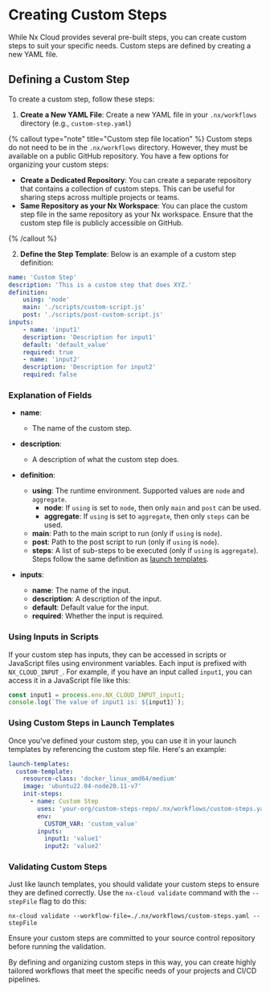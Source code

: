 # Creating Custom Steps

While Nx Cloud provides several pre-built steps, you can create custom steps to suit your specific needs. Custom steps are defined by creating a new YAML file.

## Defining a Custom Step

To create a custom step, follow these steps:

1. **Create a New YAML File**: Create a new YAML file in your `.nx/workflows` directory (e.g., `custom-step.yaml`)

{% callout type="note" title="Custom step file location" %}
Custom steps do not need to be in the `.nx/workflows` directory. However, they must be available on a public GitHub repository. You have a few options for organizing your custom steps:

- **Create a Dedicated Repository**: You can create a separate repository that contains a collection of custom steps. This can be useful for sharing steps across multiple projects or teams.
- **Same Repository as your Nx Workspace**: You can place the custom step file in the same repository as your Nx workspace. Ensure that the custom step file is publicly accessible on GitHub.

{% /callout %}

2. **Define the Step Template**: Below is an example of a custom step definition:

```yaml {% fileName=".nx/workflows/custom-step.yaml" %}
name: 'Custom Step'
description: 'This is a custom step that does XYZ.'
definition:
    using: 'node'
    main: './scripts/custom-script.js'
    post: './scripts/post-custom-script.js'
inputs:
    - name: 'input1'
    description: 'Description for input1'
    default: 'default_value'
    required: true
    - name: 'input2'
    description: 'Description for input2'
    required: false
```

### Explanation of Fields

- **name**:

  - The name of the custom step.

- **description**:

  - A description of what the custom step does.

- **definition**:

  - **using**: The runtime environment. Supported values are `node` and `aggregate`.
    - **node**: If `using` is set to `node`, then only `main` and `post` can be used.
    - **aggregate**: If `using` is set to `aggregate`, then only `steps` can be used.
  - **main**: Path to the main script to run (only if `using` is `node`).
  - **post**: Path to the post script to run (only if `using` is `node`).
  - **steps**: A list of sub-steps to be executed (only if `using` is `aggregate`). Steps follow the same definition as [launch templates](/ci/reference/launch-templates#launch-template-structure).

- **inputs**:
  - **name**: The name of the input.
  - **description**: A description of the input.
  - **default**: Default value for the input.
  - **required**: Whether the input is required.

### Using Inputs in Scripts

If your custom step has inputs, they can be accessed in scripts or JavaScript files using environment variables. Each input is prefixed with `NX_CLOUD_INPUT_`. For example, if you have an input called `input1`, you can access it in a JavaScript file like this:

```javascript
const input1 = process.env.NX_CLOUD_INPUT_input1;
console.log(`The value of input1 is: ${input1}`);
```

### Using Custom Steps in Launch Templates

Once you've defined your custom step, you can use it in your launch templates by referencing the custom step file. Here's an example:

```yaml {% fileName=".nx/workflows/agents.yaml" %}
launch-templates:
  custom-template:
    resource-class: 'docker_linux_amd64/medium'
    image: 'ubuntu22.04-node20.11-v7'
    init-steps:
      - name: Custom Step
        uses: 'your-org/custom-steps-repo/.nx/workflows/custom-steps.yaml'
        env:
          CUSTOM_VAR: 'custom_value'
        inputs:
          input1: 'value1'
          input2: 'value2'
```

### Validating Custom Steps

Just like launch templates, you should validate your custom steps to ensure they are defined correctly. Use the `nx-cloud validate` command with the `--stepFile` flag to do this:

```shell
nx-cloud validate --workflow-file=./.nx/workflows/custom-steps.yaml --stepFile
```

Ensure your custom steps are committed to your source control repository before running the validation.

By defining and organizing custom steps in this way, you can create highly tailored workflows that meet the specific needs of your projects and CI/CD pipelines.

